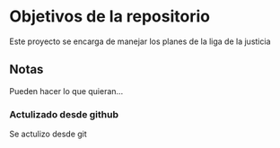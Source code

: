 # Objetivos de la repositorio

Este proyecto se encarga de manejar los planes de la liga de la justicia


## Notas
Pueden hacer lo que quieran...

### Actulizado desde github
Se actulizo desde git
